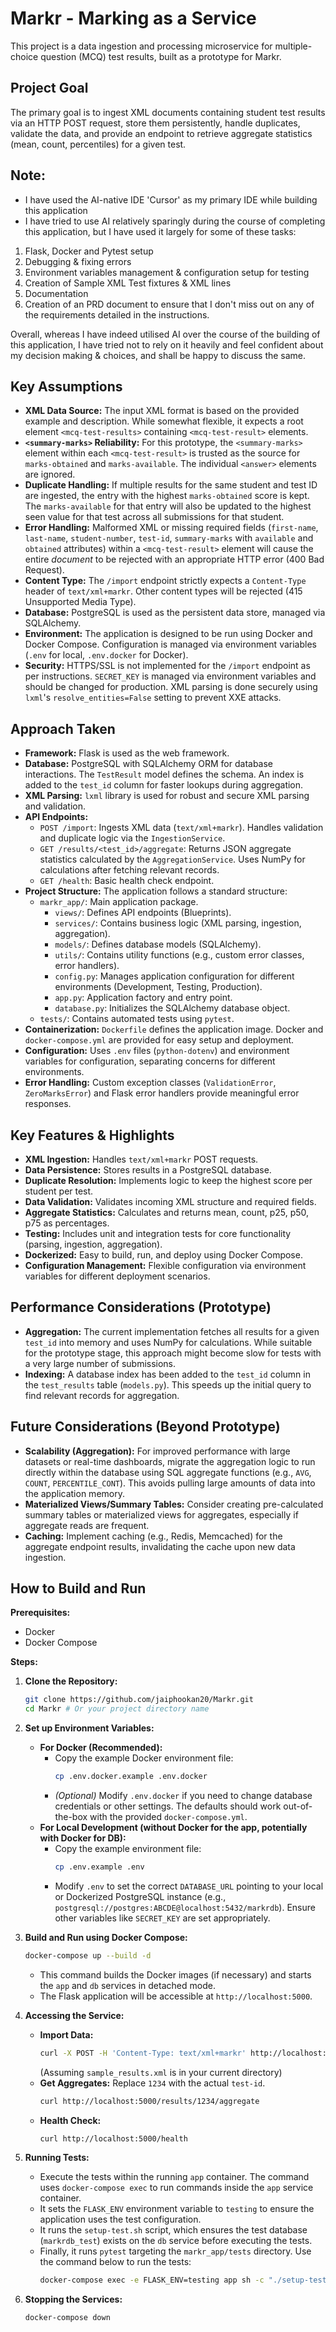 # Markr - Marking as a Service

This project is a data ingestion and processing microservice for multiple-choice question (MCQ) test results, built as a prototype for Markr.

## Project Goal

The primary goal is to ingest XML documents containing student test results via an HTTP POST request, store them persistently, handle duplicates, validate the data, and provide an endpoint to retrieve aggregate statistics (mean, count, percentiles) for a given test.

## Note:
* I have used the AI-native IDE 'Cursor' as my primary IDE while building this application
* I have tried to use AI relatively sparingly during the course of completing this application, but I have used it largely for some of these tasks:
1) Flask, Docker and Pytest setup
2) Debugging & fixing errors
3) Environment variables management & configuration setup for testing
4) Creation of Sample XML Test fixtures & XML lines
5) Documentation
6) Creation of an PRD document to ensure that I don't miss out on any of the requirements detailed in the instructions.

Overall, whereas I have indeed utilised AI over the course of the building of this application, I have tried not to rely on it heavily and feel confident about my decision making & choices, and shall be happy to discuss the same.

## Key Assumptions

*   **XML Data Source:** The input XML format is based on the provided example and description. While somewhat flexible, it expects a root element `<mcq-test-results>` containing `<mcq-test-result>` elements.
*   **`<summary-marks>` Reliability:** For this prototype, the `<summary-marks>` element within each `<mcq-test-result>` is trusted as the source for `marks-obtained` and `marks-available`. The individual `<answer>` elements are ignored.
*   **Duplicate Handling:** If multiple results for the same student and test ID are ingested, the entry with the highest `marks-obtained` score is kept. The `marks-available` for that entry will also be updated to the highest seen value for that test across all submissions for that student.
*   **Error Handling:** Malformed XML or missing required fields (`first-name`, `last-name`, `student-number`, `test-id`, `summary-marks` with `available` and `obtained` attributes) within a `<mcq-test-result>` element will cause the entire *document* to be rejected with an appropriate HTTP error (400 Bad Request).
*   **Content Type:** The `/import` endpoint strictly expects a `Content-Type` header of `text/xml+markr`. Other content types will be rejected (415 Unsupported Media Type).
*   **Database:** PostgreSQL is used as the persistent data store, managed via SQLAlchemy.
*   **Environment:** The application is designed to be run using Docker and Docker Compose. Configuration is managed via environment variables (`.env` for local, `.env.docker` for Docker).
*   **Security:** HTTPS/SSL is not implemented for the `/import` endpoint as per instructions. `SECRET_KEY` is managed via environment variables and should be changed for production. XML parsing is done securely using `lxml`'s `resolve_entities=False` setting to prevent XXE attacks.

## Approach Taken

*   **Framework:** Flask is used as the web framework.
*   **Database:** PostgreSQL with SQLAlchemy ORM for database interactions. The `TestResult` model defines the schema. An index is added to the `test_id` column for faster lookups during aggregation.
*   **XML Parsing:** `lxml` library is used for robust and secure XML parsing and validation.
*   **API Endpoints:**
    *   `POST /import`: Ingests XML data (`text/xml+markr`). Handles validation and duplicate logic via the `IngestionService`.
    *   `GET /results/<test_id>/aggregate`: Returns JSON aggregate statistics calculated by the `AggregationService`. Uses NumPy for calculations after fetching relevant records.
    *   `GET /health`: Basic health check endpoint.
*   **Project Structure:** The application follows a standard structure:
    *   `markr_app/`: Main application package.
        *   `views/`: Defines API endpoints (Blueprints).
        *   `services/`: Contains business logic (XML parsing, ingestion, aggregation).
        *   `models/`: Defines database models (SQLAlchemy).
        *   `utils/`: Contains utility functions (e.g., custom error classes, error handlers).
        *   `config.py`: Manages application configuration for different environments (Development, Testing, Production).
        *   `app.py`: Application factory and entry point.
        *   `database.py`: Initializes the SQLAlchemy database object.
    *   `tests/`: Contains automated tests using `pytest`.
*   **Containerization:** `Dockerfile` defines the application image. Docker and `docker-compose.yml` are provided for easy setup and deployment.
*   **Configuration:** Uses `.env` files (`python-dotenv`) and environment variables for configuration, separating concerns for different environments.
*   **Error Handling:** Custom exception classes (`ValidationError`, `ZeroMarksError`) and Flask error handlers provide meaningful error responses.

## Key Features & Highlights

*   **XML Ingestion:** Handles `text/xml+markr` POST requests.
*   **Data Persistence:** Stores results in a PostgreSQL database.
*   **Duplicate Resolution:** Implements logic to keep the highest score per student per test.
*   **Data Validation:** Validates incoming XML structure and required fields.
*   **Aggregate Statistics:** Calculates and returns mean, count, p25, p50, p75 as percentages.
*   **Testing:** Includes unit and integration tests for core functionality (parsing, ingestion, aggregation).
*   **Dockerized:** Easy to build, run, and deploy using Docker Compose.
*   **Configuration Management:** Flexible configuration via environment variables for different deployment scenarios.

## Performance Considerations (Prototype)

*   **Aggregation:** The current implementation fetches all results for a given `test_id` into memory and uses NumPy for calculations. While suitable for the prototype stage, this approach might become slow for tests with a very large number of submissions.
*   **Indexing:** A database index has been added to the `test_id` column in the `test_results` table (`models.py`). This speeds up the initial query to find relevant records for aggregation.

## Future Considerations (Beyond Prototype)

*   **Scalability (Aggregation):** For improved performance with large datasets or real-time dashboards, migrate the aggregation logic to run directly within the database using SQL aggregate functions (e.g., `AVG`, `COUNT`, `PERCENTILE_CONT`). This avoids pulling large amounts of data into the application memory.
*   **Materialized Views/Summary Tables:** Consider creating pre-calculated summary tables or materialized views for aggregates, especially if aggregate reads are frequent.
*   **Caching:** Implement caching (e.g., Redis, Memcached) for the aggregate endpoint results, invalidating the cache upon new data ingestion.

## How to Build and Run

**Prerequisites:**

*   Docker
*   Docker Compose

**Steps:**

1.  **Clone the Repository:**
    ```bash
    git clone https://github.com/jaiphookan20/Markr.git
    cd Markr # Or your project directory name
    ```

2.  **Set up Environment Variables:**
    *   **For Docker (Recommended):**
        *   Copy the example Docker environment file:
            ```bash
            cp .env.docker.example .env.docker
            ```
        *   *(Optional)* Modify `.env.docker` if you need to change database credentials or other settings. The defaults should work out-of-the-box with the provided `docker-compose.yml`.
    *   **For Local Development (without Docker for the app, potentially with Docker for DB):**
        *   Copy the example environment file:
            ```bash
            cp .env.example .env
            ```
        *   Modify `.env` to set the correct `DATABASE_URL` pointing to your local or Dockerized PostgreSQL instance (e.g., `postgresql://postgres:ABCDE@localhost:5432/markrdb`). Ensure other variables like `SECRET_KEY` are set appropriately.

3.  **Build and Run using Docker Compose:**
    ```bash
    docker-compose up --build -d
    ```
    *   This command builds the Docker images (if necessary) and starts the `app` and `db` services in detached mode.
    *   The Flask application will be accessible at `http://localhost:5000`.

4.  **Accessing the Service:**
    *   **Import Data:**
        ```bash
        curl -X POST -H 'Content-Type: text/xml+markr' http://localhost:5000/import -d @sample_results.xml
        ```
        (Assuming `sample_results.xml` is in your current directory)
    *   **Get Aggregates:** Replace `1234` with the actual `test-id`.
        ```bash
        curl http://localhost:5000/results/1234/aggregate
        ```
    *   **Health Check:**
        ```bash
        curl http://localhost:5000/health
        ```

5.  **Running Tests:**
    *   Execute the tests within the running `app` container. The command uses `docker-compose exec` to run commands inside the `app` service container.
    *   It sets the `FLASK_ENV` environment variable to `testing` to ensure the application uses the test configuration.
    *   It runs the `setup-test.sh` script, which ensures the test database (`markrdb_test`) exists on the `db` service before executing the tests.
    *   Finally, it runs `pytest` targeting the `markr_app/tests` directory. Use the command below to run the tests:
        ```bash
        docker-compose exec -e FLASK_ENV=testing app sh -c "./setup-test.sh && pytest markr_app/tests"
        ```

6.  **Stopping the Services:**
    ```bash
    docker-compose down
    ```
